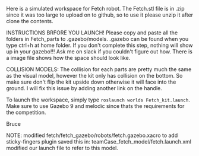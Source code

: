 Here is a simulated workspace for Fetch robot. The Fetch.stl file is in .zip since it was too large to upload on to github, so to use it please unzip it after clone the contents.

INSTRUCTIONS BRFORE YOU LAUNCH!
  Please copy and paste all the folders in Fetch_parts to .gazebo/models. .gazebo can be found when you type ctrl+h at home folder. If you don't complete this step, nothing will show up in your gazebo!!! Ask me on slack if you couldn't figure out how. There is a image file shows how the space should look like. 
  
COLLISION MODELS:
  The collision for each parts are pretty much the same as the visual model, however the kit only has collision on the bottom. So make sure don't flip the kit upside down otherwise it will face into the ground. I will fix this issue by adding another link on the handle. 

To launch the workspace, simply type `roslaunch worlds Fetch_kit.launch`.
Make sure to use Gazebo 9 and melodic since thats the requirements for the competition.


Bruce

NOTE:  modified fetch/fetch_gazebo/robots/fetch.gazebo.xacro to add sticky-fingers plugin
saved this in: teamCase_fetch_model/fetch.launch.xml
modified our launch file to refer to this model.
